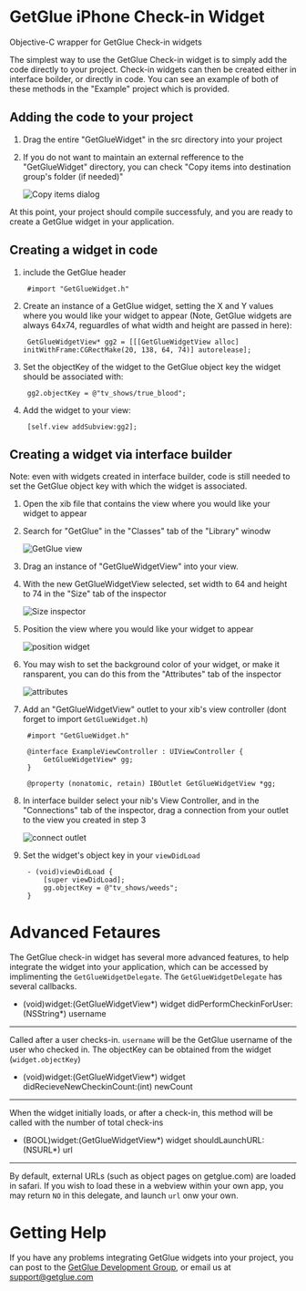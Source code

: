 GetGlue iPhone Check-in Widget
==============================

Objective-C wrapper for GetGlue Check-in widgets


The simplest way to use the GetGlue Check-in widget is to simply add the code directly to your project. Check-in widgets can then be created either in interface boilder, or directly in code. You can see an example of both of these methods in the "Example" project which is provided. 

Adding the code to your project
-------------------------------

1. Drag the entire "GetGlueWidget" in the src directory into your project

2. If you do not want to maintain an external refference to the "GetGlueWidget" directory, you can check "Copy items into destination group's folder (if needed)" 

	![Copy items dialog](http://cl.ly/7d53f2f6d4833a3682fa/content)
	
At this point, your project should compile successfuly, and you are ready to create a GetGlue widget in your application.
	
Creating a widget in code
-------------------------
1. include the GetGlue header

		#import "GetGlueWidget.h"

2. Create an instance of a GetGlue widget, setting the X and Y values where you would like your widget to appear (Note, GetGlue widgets are always 64x74, reguardles of what width and height are passed in here):

		GetGlueWidgetView* gg2 = [[[GetGlueWidgetView alloc] initWithFrame:CGRectMake(20, 138, 64, 74)] autorelease];

3. Set the objectKey of the widget to the GetGlue object key the widget should be associated with:

		gg2.objectKey = @"tv_shows/true_blood";

4. Add the widget to your view:

		[self.view addSubview:gg2];
	
Creating a widget via interface builder
---------------------------------------	
Note: even with widgets created in interface builder, code is still needed to set the GetGlue object key with which the widget is associated.

1. Open the xib file that contains the view where you would like your widget to appear

2. Search for "GetGlue" in the "Classes" tab of the "Library" winodw

	![GetGlue view](http://cl.ly/e64574d981ba99cd509c/content)
	
3. Drag an instance of "GetGlueWidgetView" into your view.

4. With the new GetGlueWidgetView selected, set width to 64 and height to 74 in the "Size" tab of the inspector

	![Size inspector](http://cl.ly/d3c6e13ff0f723e1c44a/content)
	
5. Position the view where you would like your widget to appear

	![position widget](http://cl.ly/77fad5e630e8361b7f09/content)
	
6. You may wish to set the background color of your widget, or make it ransparent, you can do this from the "Attributes" tab of the inspector

	![attributes](http://cl.ly/6be3d0cad88f0aac03d1/content)
	
7. Add an "GetGlueWidgetView" outlet to your xib's view controller (dont forget to import `GetGlueWidget.h`)

		#import "GetGlueWidget.h"

		@interface ExampleViewController : UIViewController {
			GetGlueWidgetView* gg;
		}
		
		@property (nonatomic, retain) IBOutlet GetGlueWidgetView *gg;
		
8. In interface builder select your nib's View Controller, and in the "Connections" tab of the inspector, drag a connection from your outlet to the view you created in step 3

	![connect outlet](http://cl.ly/ecbccb52bc32ba36b2ba/content)
	
9. Set the widget's object key in your `viewDidLoad`

		- (void)viewDidLoad {
			[super viewDidLoad];
			gg.objectKey = @"tv_shows/weeds";
		}

 
Advanced Fetaures
=================

The GetGlue check-in widget has several more advanced features, to help integrate the widget into your application, which can be accessed by implimenting the `GetGlueWidgetDelegate`. The `GetGlueWidgetDelegate` has several callbacks.

- (void)widget:(GetGlueWidgetView*) widget didPerformCheckinForUser: (NSString*) username
-----------------------------------------------------------------------------------------

Called after a user checks-in. `username` will be the GetGlue username of the user who checked in. The objectKey can be obtained from the widget (`widget.objectKey`)
 

- (void)widget:(GetGlueWidgetView*) widget didRecieveNewCheckinCount:(int) newCount
-----------------------------------------------------------------------------------

When the widget initially loads, or after a check-in, this method will be called with the number of total check-ins

- (BOOL)widget:(GetGlueWidgetView*) widget shouldLaunchURL:(NSURL*) url
-----------------------------------------------------------------------

By default, external URLs (such as object pages on getglue.com) are loaded in safari. If you wish to load these in a webview within your own app, you may return `NO` in this delegate, and launch `url` onw your own.



Getting Help
============

If you have any problems integrating GetGlue widgets into your project, you can post to the [GetGlue Development Group](http://groups.google.com/group/glue-development), or email us at support@getglue.com
